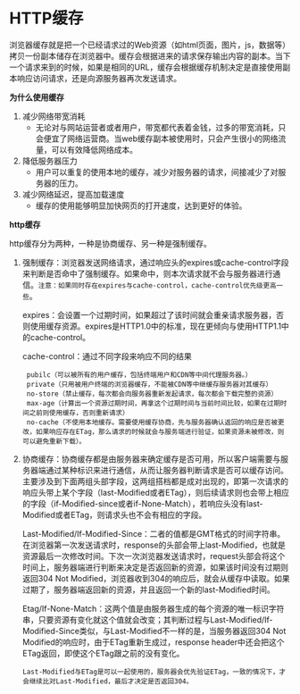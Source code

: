 # HTTP缓存

浏览器缓存就是把一个已经请求过的Web资源（如html页面，图片，js，数据等）拷贝一份副本储存在浏览器中。缓存会根据进来的请求保存输出内容的副本。当下一个请求来到的时候，如果是相同的URL，缓存会根据缓存机制决定是直接使用副本响应访问请求，还是向源服务器再次发送请求。

**为什么使用缓存**
1. 减少网络带宽消耗
    - 无论对与网站运营者或者用户，带宽都代表着金钱，过多的带宽消耗，只会便宜了网络运营商。当web缓存副本被使用时，只会产生很小的网络流量，可以有效降低网络成本。
2. 降低服务器压力
    - 用户可以重复的使用本地的缓存，减少对服务器的请求，间接减少了对服务器的压力。
3. 减少网络延迟，提高加载速度
    - 缓存的使用能够明显加快网页的打开速度，达到更好的体验。

**http缓存**

http缓存分为两种，一种是协商缓存、另一种是强制缓存。

1. 强制缓存：浏览器发送网络请求，通过响应头的expires或cache-control字段来判断是否命中了强制缓存。如果命中，则本次请求就不会与服务器进行通信。`注意：如果同时存在expires与cache-control，cache-control优先级更高一些`。

    expires：会设置一个过期时间，如果超过了该时间就会重亲请求服务器，否则使用缓存资源。expires是HTTP1.0中的标准，现在更倾向与使用HTTP1.1中的cache-control。

    cache-control：通过不同字段来响应不同的结果

        pubilc（可以被所有的用户缓存，包括终端用户和CDN等中间代理服务器。）
        private（只用被用户终端的浏览器缓存，不能被CDN等中继缓存服务器对其缓存）
        no-store（禁止缓存，每次都会向服务器重新发起请求，每次都会下载完整的资源）
        max-age（计算出一个资源过期时间，再拿这个过期时间与当前时间比较，如果在过期时间之前则使用缓存，否则重新请求）
        no-cache（不使用本地缓存。需要使用缓存协商，先与服务器确认返回的响应是否被更改，如果响应存在ETag，那么请求的时候就会与服务端进行验证，如果资源未被修改，则可以避免重新下载）。 

2. 协商缓存：协商缓存都是由服务器来确定缓存是否可用，所以客户端需要与服务器端通过某种标识来进行通信，从而让服务器判断请求是否可以缓存访问。主要涉及到下面两组头部字段，这两组搭档都是成对出现的，即第一次请求的响应头带上某个字段（last-Modified或者ETag），则后续请求则也会带上相应的字段（if-Modified-since或者if-None-Match），若响应头没有last-Modified或者ETag，则请求头也不会有相应的字段。

    Last-Modified/If-Modified-Since：二者的值都是GMT格式的时间字符串。在浏览器第一次发送请求时，response的头部会带上last-Modified，也就是资源最后一次修改时间。下次一次浏览器发送请求时，request头部会将这个时间上，服务器端进行判断来决定是否返回新的资源，如果该时间没有过期则返回304 Not Modified，浏览器收到304的响应后，就会从缓存中读取。如果过期了，服务器端返回新的资源，并且返回一个新的last-Modified时间。

    Etag/If-None-Match：这两个值是由服务器生成的每个资源的唯一标识字符串，只要资源有变化就这个值就会改变；其判断过程与Last-Modified/If-Modified-Since类似，与Last-Modified不一样的是，当服务器返回304 Not Modified的响应时，由于ETag重新生成过，response header中还会把这个ETag返回，即使这个ETag跟之前的没有变化。 

    `Last-Modified与ETag是可以一起使用的，服务器会优先验证ETag，一致的情况下，才会继续比对Last-Modified，最后才决定是否返回304。`